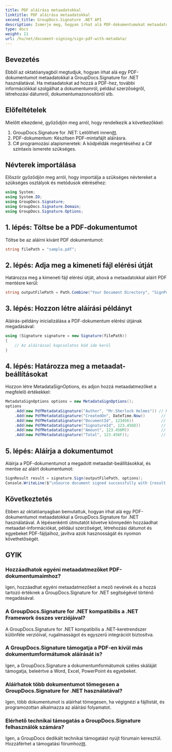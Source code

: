 ```yaml
---
title: PDF aláírása metaadatokkal
linktitle: PDF aláírása metaadatokkal
second_title: GroupDocs.Signature .NET API
description: Ismerje meg, hogyan írhat alá PDF-dokumentumokat metaadatokkal a GroupDocs.Signature for .NET használatával. Egyszerűen javíthatja a dokumentumok nyomon követhetőségét és hitelességét.
type: docs
weight: 11
url: /hu/net/document-signing/sign-pdf-with-metadata/
---
```

## Bevezetés
Ebből az oktatóanyagból megtudjuk, hogyan írhat alá egy PDF-dokumentumot metaadatokkal a GroupDocs.Signature for .NET használatával. Ha metaadatokat ad hozzá a PDF-hez, további információkkal szolgálhat a dokumentumról, például szerzőségről, létrehozási dátumról, dokumentumazonosítóról stb.
## Előfeltételek
Mielőtt elkezdené, győződjön meg arról, hogy rendelkezik a következőkkel:
1.  GroupDocs.Signature for .NET: Letöltheti innen[itt](https://releases.groupdocs.com/signature/net/).
2. PDF-dokumentum: Készítsen PDF-mintafájlt aláírásra.
3. C# programozási alapismeretek: A kódpéldák megértéséhez a C# szintaxis ismerete szükséges.
## Névterek importálása
Először győződjön meg arról, hogy importálja a szükséges névtereket a szükséges osztályok és metódusok eléréséhez:
```csharp
using System;
using System.IO;
using GroupDocs.Signature;
using GroupDocs.Signature.Domain;
using GroupDocs.Signature.Options;
```
## 1. lépés: Töltse be a PDF-dokumentumot
Töltse be az aláírni kívánt PDF dokumentumot:
```csharp
string filePath = "sample.pdf";
```
## 2. lépés: Adja meg a kimeneti fájl elérési útját
Határozza meg a kimeneti fájl elérési útját, ahová a metaadatokkal aláírt PDF mentésre kerül:
```csharp
string outputFilePath = Path.Combine("Your Document Directory", "SignPdfWithMetadata", "SignedWithMetadata.pdf");
```
## 3. lépés: Hozzon létre aláírási példányt
Aláírás-példány inicializálása a PDF-dokumentum elérési útjának megadásával:
```csharp
using (Signature signature = new Signature(filePath))
{
    // Az aláírással kapcsolatos kód ide kerül
}
```
## 4. lépés: Határozza meg a metaadat-beállításokat
Hozzon létre MetadataSignOptions, és adjon hozzá metaadatmezőket a megfelelő értékekkel:
```csharp
MetadataSignOptions options = new MetadataSignOptions();
options
    .Add(new PdfMetadataSignature("Author", "Mr.Sherlock Holmes")) // Karakterlánc értéke
    .Add(new PdfMetadataSignature("CreatedOn", DateTime.Now))       // DateTime értékek
    .Add(new PdfMetadataSignature("DocumentId", 123456))            // Egész érték
    .Add(new PdfMetadataSignature("SignatureId", 123.456D))         // Dupla érték
    .Add(new PdfMetadataSignature("Amount", 123.456M))              // Tizedes érték
    .Add(new PdfMetadataSignature("Total", 123.456F));              // Lebegő érték
```
## 5. lépés: Aláírja a dokumentumot
Aláírja a PDF-dokumentumot a megadott metaadat-beállításokkal, és mentse az aláírt dokumentumot:
```csharp
SignResult result = signature.Sign(outputFilePath, options);
Console.WriteLine($"\nSource document signed successfully with {result.Succeeded.Count} signature(s).\nFile saved at {outputFilePath}.");
```

## Következtetés
Ebben az oktatóanyagban bemutattuk, hogyan írhat alá egy PDF-dokumentumot metaadatokkal a GroupDocs.Signature for .NET használatával. A lépésenkénti útmutatót követve könnyedén hozzáadhat metaadat-információkat, például szerzőséget, létrehozási dátumot és egyebeket PDF-fájljaihoz, javítva azok hasznosságát és nyomon követhetőségét.
## GYIK
### Hozzáadhatok egyéni metaadatmezőket PDF-dokumentumaimhoz?
Igen, hozzáadhat egyéni metaadatmezőket a mező nevének és a hozzá tartozó értéknek a GroupDocs.Signature for .NET segítségével történő megadásával.
### A GroupDocs.Signature for .NET kompatibilis a .NET Framework összes verziójával?
A GroupDocs.Signature for .NET kompatibilis a .NET-keretrendszer különféle verzióival, rugalmasságot és egyszerű integrációt biztosítva.
### A GroupDocs.Signature támogatja a PDF-en kívül más dokumentumformátumok aláírását is?
Igen, a GroupDocs.Signature a dokumentumformátumok széles skáláját támogatja, beleértve a Word, Excel, PowerPoint és egyebeket.
### Aláírhatok több dokumentumot tömegesen a GroupDocs.Signature for .NET használatával?
Igen, több dokumentumot is aláírhat tömegesen, ha végignézi a fájllistát, és programozottan alkalmazza az aláírási folyamatot.
### Elérhető technikai támogatás a GroupDocs.Signature felhasználók számára?
 Igen, a GroupDocs dedikált technikai támogatást nyújt fórumain keresztül. Hozzáférhet a támogatási fórumhoz[itt](https://forum.groupdocs.com/c/signature/13).
